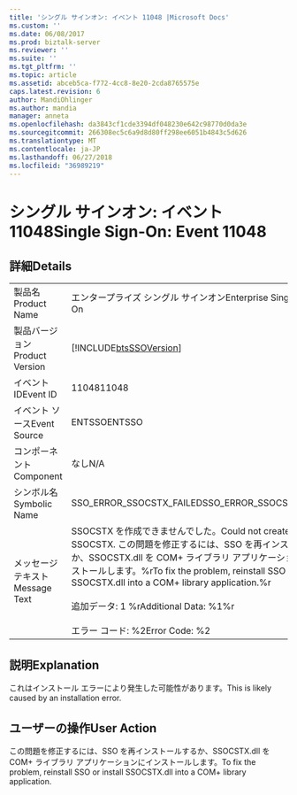 ```yaml
---
title: 'シングル サインオン: イベント 11048 |Microsoft Docs'
ms.custom: ''
ms.date: 06/08/2017
ms.prod: biztalk-server
ms.reviewer: ''
ms.suite: ''
ms.tgt_pltfrm: ''
ms.topic: article
ms.assetid: abceb5ca-f772-4cc8-8e20-2cda8765575e
caps.latest.revision: 6
author: MandiOhlinger
ms.author: mandia
manager: anneta
ms.openlocfilehash: da3843cf1cde3394df048230e642c98770d0da3e
ms.sourcegitcommit: 266308ec5c6a9d8d80ff298ee6051b4843c5d626
ms.translationtype: MT
ms.contentlocale: ja-JP
ms.lasthandoff: 06/27/2018
ms.locfileid: "36989219"
---
```

# <a name="single-sign-on-event-11048"></a><span data-ttu-id="d9785-102">シングル サインオン: イベント 11048</span><span class="sxs-lookup"><span data-stu-id="d9785-102">Single Sign-On: Event 11048</span></span>
## <a name="details"></a><span data-ttu-id="d9785-103">詳細</span><span class="sxs-lookup"><span data-stu-id="d9785-103">Details</span></span>  
  
|                 |                                                                                                                                                                                    |
|-----------------|------------------------------------------------------------------------------------------------------------------------------------------------------------------------------------|
|  <span data-ttu-id="d9785-104">製品名</span><span class="sxs-lookup"><span data-stu-id="d9785-104">Product Name</span></span>   |                                                                             <span data-ttu-id="d9785-105">エンタープライズ シングル サインオン</span><span class="sxs-lookup"><span data-stu-id="d9785-105">Enterprise Single Sign-On</span></span>                                                                              |
| <span data-ttu-id="d9785-106">製品バージョン</span><span class="sxs-lookup"><span data-stu-id="d9785-106">Product Version</span></span> |                                                             [!INCLUDE[btsSSOVersion](../includes/btsssoversion-md.md)]                                                             |
|    <span data-ttu-id="d9785-107">イベント ID</span><span class="sxs-lookup"><span data-stu-id="d9785-107">Event ID</span></span>     |                                                                                       <span data-ttu-id="d9785-108">11048</span><span class="sxs-lookup"><span data-stu-id="d9785-108">11048</span></span>                                                                                        |
|  <span data-ttu-id="d9785-109">イベント ソース</span><span class="sxs-lookup"><span data-stu-id="d9785-109">Event Source</span></span>   |                                                                                       <span data-ttu-id="d9785-110">ENTSSO</span><span class="sxs-lookup"><span data-stu-id="d9785-110">ENTSSO</span></span>                                                                                       |
|    <span data-ttu-id="d9785-111">コンポーネント</span><span class="sxs-lookup"><span data-stu-id="d9785-111">Component</span></span>    |                                                                                        <span data-ttu-id="d9785-112">なし</span><span class="sxs-lookup"><span data-stu-id="d9785-112">N/A</span></span>                                                                                         |
|  <span data-ttu-id="d9785-113">シンボル名</span><span class="sxs-lookup"><span data-stu-id="d9785-113">Symbolic Name</span></span>  |                                                                              <span data-ttu-id="d9785-114">SSO_ERROR_SSOCSTX_FAILED</span><span class="sxs-lookup"><span data-stu-id="d9785-114">SSO_ERROR_SSOCSTX_FAILED</span></span>                                                                              |
|  <span data-ttu-id="d9785-115">メッセージ テキスト</span><span class="sxs-lookup"><span data-stu-id="d9785-115">Message Text</span></span>   | <span data-ttu-id="d9785-116">SSOCSTX を作成できませんでした。</span><span class="sxs-lookup"><span data-stu-id="d9785-116">Could not create SSOCSTX.</span></span> <span data-ttu-id="d9785-117">この問題を修正するには、SSO を再インストールするか、SSOCSTX.dll を COM+ ライブラリ アプリケーションにインストールします。%r</span><span class="sxs-lookup"><span data-stu-id="d9785-117">To fix the problem, reinstall SSO or install SSOCSTX.dll into a COM+ library application.%r</span></span><br /><br /> <span data-ttu-id="d9785-118">追加データ: 1 %r</span><span class="sxs-lookup"><span data-stu-id="d9785-118">Additional Data: %1%r</span></span><br /><br /> <span data-ttu-id="d9785-119">エラー コード: %2</span><span class="sxs-lookup"><span data-stu-id="d9785-119">Error Code: %2</span></span> |
  
## <a name="explanation"></a><span data-ttu-id="d9785-120">説明</span><span class="sxs-lookup"><span data-stu-id="d9785-120">Explanation</span></span>  
 <span data-ttu-id="d9785-121">これはインストール エラーにより発生した可能性があります。</span><span class="sxs-lookup"><span data-stu-id="d9785-121">This is likely caused by an installation error.</span></span>  
  
## <a name="user-action"></a><span data-ttu-id="d9785-122">ユーザーの操作</span><span class="sxs-lookup"><span data-stu-id="d9785-122">User Action</span></span>  
 <span data-ttu-id="d9785-123">この問題を修正するには、SSO を再インストールするか、SSOCSTX.dll を COM+ ライブラリ アプリケーションにインストールします。</span><span class="sxs-lookup"><span data-stu-id="d9785-123">To fix the problem, reinstall SSO or install SSOCSTX.dll into a COM+ library application.</span></span>